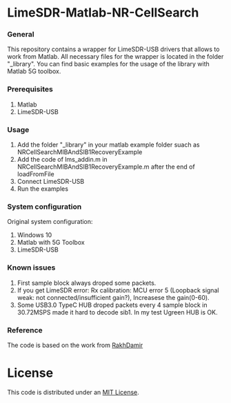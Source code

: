 # LimeSDR-Matlab-NR-CellSearch

### General
This repository contains a wrapper for LimeSDR-USB drivers that allows to work from Matlab.
All necessary files for the wrapper is located in the folder "_library".
You can find basic examples for the usage of the library with Matlab 5G toolbox.

### Prerequisites
1. Matlab
2. LimeSDR-USB

### Usage
1. Add the folder "_library" in your matlab example folder suach as NRCellSearchMIBAndSIB1RecoveryExample
2. Add the code of lms_addin.m in NRCellSearchMIBAndSIB1RecoveryExample.m after the end of loadFromFile
3. Connect LimeSDR-USB
4. Run the examples

### System configuration
Original system configuration:
1. Windows 10 
2. Matlab with 5G Toolbox
3. LimeSDR-USB

### Known issues
1. First sample block always droped some packets.
2. If you get LimeSDR error: Rx calibration: MCU error 5 (Loopback signal weak: not connected/insufficient gain?), Increasese the gain(0-60).
3. Some USB3.0 TypeC HUB droped packets every 4 sample block in 30.72MSPS made it hard to decode sib1. In my test Ugreen HUB is OK.

### Reference
The code is based on the work from [RakhDamir](https://github.com/RakhDamir/LimeSDR-Matlab)

# License #
This code is distributed under an [MIT License](LICENSE.MIT).
